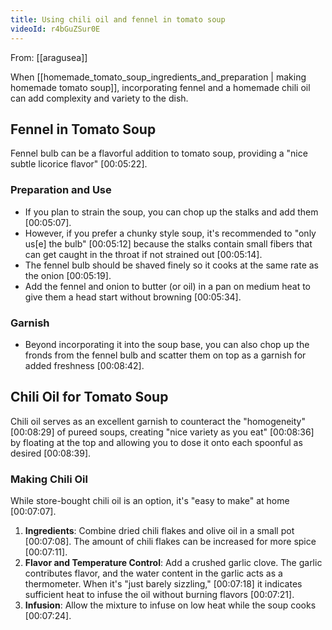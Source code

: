 ```yaml
---
title: Using chili oil and fennel in tomato soup
videoId: r4bGuZSur0E
---
```


From: [[aragusea]] <br/> 

When [[homemade_tomato_soup_ingredients_and_preparation | making homemade tomato soup]], incorporating fennel and a homemade chili oil can add complexity and variety to the dish.

## Fennel in Tomato Soup

Fennel bulb can be a flavorful addition to tomato soup, providing a "nice subtle licorice flavor" <a class="yt-timestamp" data-t="00:05:22">[00:05:22]</a>.

### Preparation and Use
*   If you plan to strain the soup, you can chop up the stalks and add them <a class="yt-timestamp" data-t="00:05:07">[00:05:07]</a>.
*   However, if you prefer a chunky style soup, it's recommended to "only us[e] the bulb" <a class="yt-timestamp" data-t="00:05:12">[00:05:12]</a> because the stalks contain small fibers that can get caught in the throat if not strained out <a class="yt-timestamp" data-t="00:05:14">[00:05:14]</a>.
*   The fennel bulb should be shaved finely so it cooks at the same rate as the onion <a class="yt-timestamp" data-t="00:05:19">[00:05:19]</a>.
*   Add the fennel and onion to butter (or oil) in a pan on medium heat to give them a head start without browning <a class="yt-timestamp" data-t="00:05:34">[00:05:34]</a>.

### Garnish
*   Beyond incorporating it into the soup base, you can also chop up the fronds from the fennel bulb and scatter them on top as a garnish for added freshness <a class="yt-timestamp" data-t="00:08:42">[00:08:42]</a>.

## Chili Oil for Tomato Soup

Chili oil serves as an excellent garnish to counteract the "homogeneity" <a class="yt-timestamp" data-t="00:08:29">[00:08:29]</a> of pureed soups, creating "nice variety as you eat" <a class="yt-timestamp" data-t="00:08:36">[00:08:36]</a> by floating at the top and allowing you to dose it onto each spoonful as desired <a class="yt-timestamp" data-t="00:08:39">[00:08:39]</a>.

### Making Chili Oil
While store-bought chili oil is an option, it's "easy to make" at home <a class="yt-timestamp" data-t="00:07:07">[00:07:07]</a>.
1.  **Ingredients**: Combine dried chili flakes and olive oil in a small pot <a class="yt-timestamp" data-t="00:07:08">[00:07:08]</a>. The amount of chili flakes can be increased for more spice <a class="yt-timestamp" data-t="00:07:11">[00:07:11]</a>.
2.  **Flavor and Temperature Control**: Add a crushed garlic clove. The garlic contributes flavor, and the water content in the garlic acts as a thermometer. When it's "just barely sizzling," <a class="yt-timestamp" data-t="00:07:18">[00:07:18]</a> it indicates sufficient heat to infuse the oil without burning flavors <a class="yt-timestamp" data-t="00:07:21">[00:07:21]</a>.
3.  **Infusion**: Allow the mixture to infuse on low heat while the soup cooks <a class="yt-timestamp" data-t="00:07:24">[00:07:24]</a>.